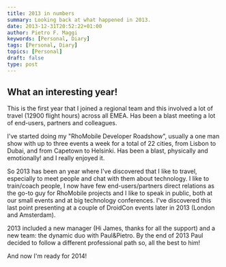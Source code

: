 ```yaml
---
title: 2013 in numbers
summary: Looking back at what happened in 2013.
date: 2013-12-31T20:52:22+01:00
author: Pietro F. Maggi
keywords: [Personal, Diary]
tags: [Personal, Diary]
topics: [Personal]
draft: false
type: post
---
```


## What an interesting year!
This is the first year that I joined a regional team and this involved a lot of travel (12900 flight hours) across all EMEA.
Has been a blast meeting a lot of end-users, partners and colleagues.

I've started doing my "RhoMobile Developer Roadshow", usually a one man show with up to three events a week for a total of 22 cities, from Lisbon to Dubai, and from Capetown to Helsinki.
Has been a blast, physically and emotionally! and I really enjoyed it.

So 2013 has been an year where I've discovered that I like to travel, especially to meet people and chat with them about technology. I like to train/coach people, I now have few end-users/partners direct relations as the go-to guy for RhoMobile projects and I like to speak in public, both at our small events and at big technology conferences.  I've discovered this last point presenting at a couple of DroidCon events later in 2013 (London and Amsterdam).


2013 included a new manager (Hi James, thanks for all the support) and a new team: the dynamic duo with Paul&Pietro. By the end of 2013 Paul decided to follow a different professional path so, all the best to him!


And now I'm ready for 2014!
